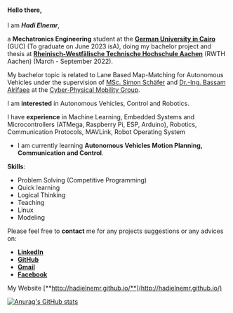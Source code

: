 #### Hello there, 
I am **_Hadi Elnemr_**,

a **Mechatronics Engineering** student at the [**German University in Cairo**](https://www.guc.edu.eg/) (GUC) (To graduate on June 2023 isA), doing my bachelor project and thesis at [**Rheinisch-Westfälische Technische Hochschule Aachen**](https://www.rwth-aachen.de) (RWTH Aachen) (March - September 2022).

My bachelor topic is related to Lane Based Map-Matching for Autonomous Vehicles under the supervision of [MSc. Simon Schäfer](https://embedded.rwth-aachen.de/doku.php?id=lehrstuhl:mitarbeiter:schaefer) and [Dr.-Ing. Bassam Alrifaee](https://embedded.rwth-aachen.de/doku.php?id=en:lehrstuhl:mitarbeiter:alrifaee) at the [Cyber-Physical Mobility Group](https://embedded.rwth-aachen.de/doku.php?id=en:forschung:mobility).

I am **interested** in Autonomous Vehicles, Control and Robotics.

I have **experience** in Machine Learning, Embedded Systems and Microcontrollers (ATMega, Raspberry Pi, ESP, Arduino), Robotics, Communication Protocols, MAVLink, Robot Operating System 

* I am currently learning **Autonomous Vehicles Motion Planning, Communication and Control**.

**Skills**:
* Problem Solving (Competitive Programming)
* Quick learning
* Logical Thinking
* Teaching
* Linux
* Modeling


Please feel free to **contact** me for any projects suggestions or any advices on: 
* [**LinkedIn**](https://www.linkedin.com/in/hadi-elnemr/)
* [**GitHub**](https://github.com/HadiElnemr)
* [**Gmail**](hadi.elnemr@gmail.com)
* [**Facebook**](https://www.facebook.com/hadi.elnimr)

My Website [**http://hadielnemr.github.io/**](http://hadielnemr.github.io/)

[![Anurag's GitHub stats](https://github-readme-stats.vercel.app/api?username=HadiElnemr&show_icons=true&theme=vision-friendly-dark)](https://github.com/anuraghazra/github-readme-stats)
